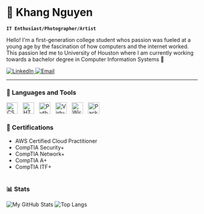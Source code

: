 # 🎾 Khang Nguyen 

**`IT Enthusiast/Photographer/Artist`**


Hello! I'm a first-generation college student whos passion was fueled at a young age by the fascination of how computers and the internet worked. This passion led me to University of Houston where I am currently working towards a bachelor degree in Computer Information Systems 🏫

<!-- Social Buttons -->
<p align="left">
    <!-- LinkedIn Button -->
    <a href="https://www.linkedin.com/in/khangnnguyent/" target="_blank">
        <img alt="LinkedIn" title="Connect to my LinkedIn" src="https://img.shields.io/badge/LinkedIn-Connect-blue?style=for-the-badge&logo=linkedin">
    </a>
    <!-- Email Button -->
    <a href="mailto:khangnnguyent@gmail.com">
        <img alt="Email" title="Email me" src="https://img.shields.io/badge/Email-Contact-red?style=for-the-badge&logo=gmail">
    </a>
</p>

---

### 🧰 Languages and Tools
<img align="left" alt="CSS" width="30px" style="padding-right:10px;" src="https://cdn.jsdelivr.net/gh/devicons/devicon/icons/css3/css3-plain.svg" />
<img align="left" alt="HTML" width="30px" style="padding-right:10px;" src="https://cdn.jsdelivr.net/gh/devicons/devicon/icons/html5/html5-plain.svg" />
<img align="left" alt="Python" width="30px" style="padding-right:10px;" src="https://cdn.jsdelivr.net/gh/devicons/devicon/icons/python/python-plain.svg" />
<img align="left" alt="VirtualBox" width="30px" style="padding-right:10px;" src="https://static.wikia.nocookie.net/logopedia/images/1/1a/VirtualBox_2010.svg/revision/latest?cb=20250410070126" />
<img align="left" alt="Wireshark" width="30px" style="padding-right:10px;" src="https://upload.wikimedia.org/wikipedia/commons/c/c6/Wireshark_icon_new.png" />
<img align="left" alt="Packet Tracer" width="30px" style="padding-right:10px;" src="https://upload.wikimedia.org/wikipedia/en/d/dc/Cisco_Packet_Tracer_Icon.png" />
<br />

#

### 📜 Certifications
- AWS Certified Cloud Practitioner
- CompTIA Security+
- CompTIA Network+
- CompTIA A+
- CompTIA ITF+

#

### 📊 Stats
![My GitHub Stats](https://github-readme-stats.vercel.app/api?username=knguyenOS&show_icons=true&rank_icon=github&theme=radical)
![Top Langs](https://github-readme-stats.vercel.app/api/top-langs/?username=knguyenOS&layout=compact&theme=radical)
